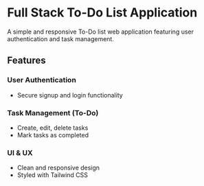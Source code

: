 # Full Stack To-Do List Application

A simple and responsive To-Do list web application featuring user authentication and task management.

## Features

### User Authentication
- Secure signup and login functionality

### Task Management (To-Do)
- Create, edit, delete tasks
- Mark tasks as completed

### UI & UX
- Clean and responsive design
- Styled with Tailwind CSS

